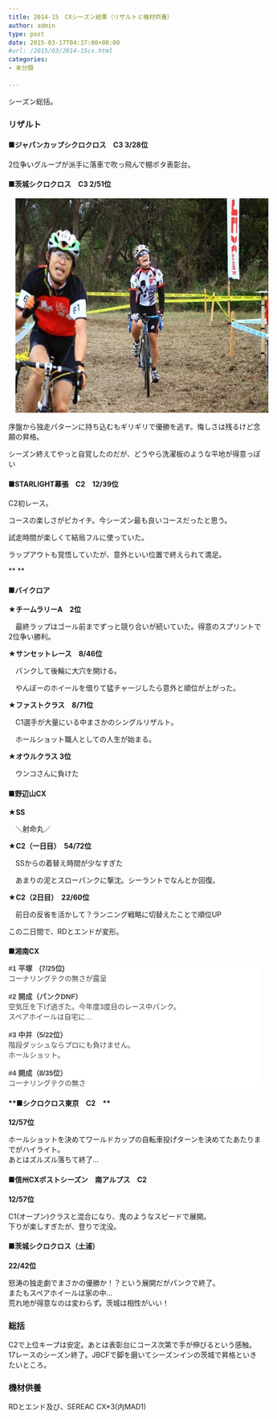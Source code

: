 ```yaml
---
title: 2014-15　CXシーズン結果（リザルトと機材供養）
author: admin
type: post
date: 2015-03-17T04:37:00+00:00
#url: /2015/03/2014-15cx.html
categories:
- 未分類

---
```

シーズン総括。

### リザルト



#### **■ジャパンカップシクロクロス　C3 3/28位**

2位争いグループが派手に落車で吹っ飛んで棚ボタ表彰台。



#### **■茨城シクロクロス　C3 2/51位**

<div class="separator" style="clear: both; text-align: center;">
<a href="/wp-content/uploads/2015/03/10710944_878410528837275_6140464750840464997_n.jpg" imageanchor="1" style="margin-left: 1em; margin-right: 1em;"><img border="0" height="426" src="/wp-content/uploads/2015/03/10710944_878410528837275_6140464750840464997_n.jpg" width="640" /></a>
</div>

序盤から独走パターンに持ち込むもギリギリで優勝を逃す。悔しさは残るけど念願の昇格。

シーズン終えてやっと自覚したのだが、どうやら洗濯板のような平地が得意っぽい

#### **■STARLIGHT幕張　C2　12/39位**

C2初レース。

コースの楽しさがピカイチ。今シーズン最も良いコースだったと思う。

試走時間が楽しくて結局フルに使っていた。

ラップアウトも覚悟していたが、意外といい位置で終えられて満足。

**
**



#### **■バイクロア**

**★チームラリーA　2位**

　最終ラップはゴール前までずっと競り合いが続いていた。得意のスプリントで2位争い勝利。

**★サンセットレース　8/46位**

　パンクして後輪に大穴を開ける。

　やんぼーのホイールを借りて猛チャージしたら意外と順位が上がった。

**★ファストクラス　8/71位**

　C1選手が大量にいる中まさかのシングルリザルト。

　ホールショット職人としての人生が始まる。

**★オウルクラス 3位**

　ウンコさんに負けた



#### **■野辺山CX**

**★SS**

　＼射命丸／

**★C2（一日目）　54/72位**

　SSからの着替え時間が少なすぎた

　あまりの泥とスローパンクに撃沈。シーラントでなんとか回復。

**★C2（2日目）　22/60位**

　前日の反省を活かして？ランニング戦略に切替えたことで順位UP

この二日間で、RDとエンドが変形。

####
**■湘南CX**

<div style="background-color: white; color: #444444; font-family: Arial, Tahoma, Helvetica, FreeSans, sans-serif; margin: 0px; position: relative;">
<b>#1 平塚　(7/25位)</b><br /> コーナリングテクの無さが露呈
</div>

<div style="background-color: white; color: #444444; font-family: Arial, Tahoma, Helvetica, FreeSans, sans-serif; margin: 0px; position: relative;">
<br /> <b>#2 開成（パンクDNF）</b><br /> 空気圧を下げ過ぎた。今年度3度目のレース中パンク。
</div>

<div style="background-color: white; color: #444444; font-family: Arial, Tahoma, Helvetica, FreeSans, sans-serif; margin: 0px; position: relative;">
スペアホイールは自宅に…
</div>

<div style="background-color: white; color: #444444; font-family: Arial, Tahoma, Helvetica, FreeSans, sans-serif; margin: 0px; position: relative;">
<br /> <b>#3 中井（5/22位）</b><br /> 階段ダッシュならプロにも負けません。
</div>

<div style="background-color: white; color: #444444; font-family: Arial, Tahoma, Helvetica, FreeSans, sans-serif; margin: 0px; position: relative;">
ホールショット。
</div>

<div style="background-color: white; color: #444444; font-family: Arial, Tahoma, Helvetica, FreeSans, sans-serif; margin: 0px; position: relative;">
<br /> <b>#4 開成（8/35位）</b><br /> コーナリングテクの無さ
</div>

<div>
</div>

#### **■シクロクロス東京　C2　**

**12/57位**

<div>
ホールショットを決めてワールドカップの自転車投げターンを決めてたあたりまでがハイライト。
</div>

<div>
あとはズルズル落ちて終了…
</div>

<div>
</div>

<div>
<h4>
  <b>■信州CXポストシーズン　南アルプス　C2&nbsp;</b>
</h4>

<p>
  <b>12/57位</b></div>

  <div>
C1(オープン)クラスと混合になり、鬼のようなスピードで展開。


  <div>
下りが楽しすぎたが、登りで沈没。


  <div>


  <div>
<h4>
<b>■茨城シクロクロス（土浦）</b>
</h4>

<p>
<b>22/42位</b></div>

<div>
  怒涛の独走劇でまさかの優勝か！？という展開だがパンクで終了。
</div>

<div>
  またもスペアホイールは家の中…
</div>

<div>
  荒れ地が得意なのは変わらず。茨城は相性がいい！
</div>

<div>
</div>

<div>
  <h3>
総括
  </h3>
</div>

<div>
  C2で上位キープは安定。あとは表彰台にコース次第で手が伸びるという感触。
</div>

<div>
  17レースのシーズン終了。JBCFで脚を磨いてシーズンインの茨城で昇格といきたいところ。
</div>

<div>
  <h3>
機材供養
  </h3>
</div>

<div>
  RDとエンド及び、SEREAC CX*3(内MAD1)
</div>
